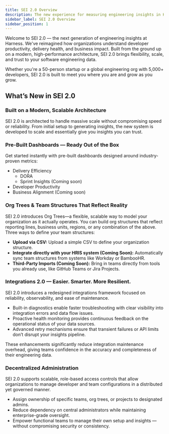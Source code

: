 ```yaml
---
title: SEI 2.0 Overview
description: The new experience for measuring engineering insights in Harness SEI
sidebar_label: SEI 2.0 Overview
sidebar_position: 1
---
```


Welcome to SEI 2.0 — the next generation of engineering insights at Harness. We've reimagined how organizations understand developer productivity, delivery health, and business impact. Built from the ground up on a modern, high-performance architecture, SEI 2.0 brings flexibility, scale, and trust to your software engineering data.

Whether you're a 50-person startup or a global engineering org with 5,000+ developers, SEI 2.0 is built to meet you where you are and grow as you grow.

## What’s New in SEI 2.0

### Built on a Modern, Scalable Architecture

SEI 2.0 is architected to handle massive scale without compromising speed or reliability. From initial setup to generating insights, the new system is developed to scale and essentially give you insights you can trust.

### Pre-Built Dashboards — Ready Out of the Box

Get started instantly with pre-built dashboards designed around industry-proven metrics:

* Delivery Efficiency
  * DORA
  * Sprint Insights (Coming soon)
* Developer Productivity
* Business Alignment (Coming soon)

### Org Trees & Team Structures That Reflect Reality

SEI 2.0 introduces Org Trees—a flexible, scalable way to model your organization as it actually operates. You can build org structures that reflect reporting lines, business units, regions, or any combination of the above.
Three ways to define your team structures:

* **Upload via CSV:** Upload a simple CSV to define your organization structure.
* **Integrate directly with your HRIS system (Coming Soon):** Automatically sync team structures from systems like Workday or BambooHR.
* **Third-Party Imports (Coming Soon):** Bring in teams directly from tools you already use, like GitHub Teams or Jira Projects.

### Integrations 2.0 — Easier. Smarter. More Resilient.

SEI 2.0 introduces a redesigned integrations framework focused on reliability, observability, and ease of maintenance.

* Built-in diagnostics enable faster troubleshooting with clear visibility into integration errors and data flow issues.
* Proactive health monitoring provides continuous feedback on the operational status of your data sources.
* Advanced retry mechanisms ensure that transient failures or API limits don’t disrupt your insights pipeline.

These enhancements significantly reduce integration maintenance overhead, giving teams confidence in the accuracy and completeness of their engineering data.

### Decentralized Administration

SEI 2.0 supports scalable, role-based access controls that allow organizations to manage developer and team configurations in a distributed yet governed manner.

* Assign ownership of specific teams, org trees, or projects to designated admins.
* Reduce dependency on central administrators while maintaining enterprise-grade oversight.
* Empower functional teams to manage their own setup and insights — without compromising security or consistency.